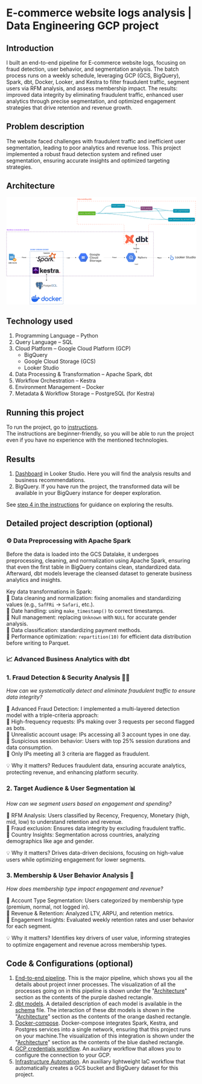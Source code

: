 # E-commerce website logs analysis | Data Engineering GCP project

## Introduction
I built an end-to-end pipeline for E-commerce website logs, focusing on fraud detection, user behavior, and segmentation analysis. The batch process runs on a weekly schedule, leveraging GCP (GCS, BigQuery), Spark, dbt, Docker, Looker, and Kestra to filter fraudulent traffic, segment users via RFM analysis, and assess membership impact. The results: improved data integrity by eliminating fraudulent traffic, enhanced user analytics through precise segmentation, and optimized engagement strategies that drive retention and revenue growth.

## Problem description
The website faced challenges with fraudulent traffic and inefficient user segmentation, leading to poor analytics and revenue loss. This project implemented a robust fraud detection system and refined user segmentation, ensuring accurate insights and optimized targeting strategies.

## Architecture
![data architecture](project_insides/Data_architecture.png)

## Technology used
1. Programming Language – Python
2. Query Language – SQL
3. Cloud Platform – Google Cloud Platform (GCP)
   - BigQuery
   - Google Cloud Storage (GCS)
   - Looker Studio
4. Data Processing & Transformation – Apache Spark, dbt
5. Workflow Orchestration – Kestra
6. Environment Management – Docker
7. Metadata & Workflow Storage – PostgreSQL (for Kestra)

## Running this project
To run the project, go to [instructions](INSTRUCTIONS.md). \
The instructions are beginner-friendly, so you will be able to run the project even if you have no experience with the mentioned technologies.


## Results
1. [Dashboard](https://lookerstudio.google.com/s/quHfV4HKzzA) in Looker Studio. Here you will find the analysis results and business recommendations.
2. BigQuery. If you have run the project, the transformed data will be available in your BigQuery instance for deeper exploration.

See [step 4 in the instructions](https://github.com/Hexagon9099/website_logs/blob/main/INSTRUCTIONS.md#step-4-exploring-the-project-results) for guidance on exploring the results.

## Detailed project description (optional)
### ⚙️ Data Preprocessing with Apache Spark
Before the data is loaded into the GCS Datalake, it undergoes preprocessing, cleaning, and normalization using Apache Spark, ensuring that even the first table in BigQuery contains clean, standardized data. Afterward, dbt models leverage the cleansed dataset to generate business analytics and insights.

Key data transformations in Spark: \
🔹 Data cleaning and normalization: fixing anomalies and standardizing values (e.g., `SafFRi` → `Safari`, etc.). \
🔹 Date handling: using `make_timestamp()` to correct timestamps. \
🔹 Null management: replacing `Unknown` with `NULL` for accurate gender analysis. \
🔹 Data classification: standardizing payment methods. \
🔹 Performance optimization: `repartition(10)` for efficient data distribution before writing to Parquet. 

### 📈 Advanced Business Analytics with dbt
### 1. Fraud Detection & Security Analysis 🕵️‍♂️
_How can we systematically detect and eliminate fraudulent traffic to ensure data integrity?_

🚨 Advanced Fraud Detection: I implemented a multi-layered detection model with a triple-criteria approach: \
🔹 High-frequency requests: IPs making over 3 requests per second flagged as bots. \
🔹 Unrealistic account usage: IPs accessing all 3 account types in one day. \
🔹 Suspicious session behavior: Users with top 25% session durations and data consumption. \
🚨 Only IPs meeting all 3 criteria are flagged as fraudulent.

💡 Why it matters? Reduces fraudulent data, ensuring accurate analytics, protecting revenue, and enhancing platform security.

### 2. Target Audience & User Segmentation 📊
_How can we segment users based on engagement and spending?_

🔹 RFM Analysis: Users classified by Recency, Frequency, Monetary (high, mid, low) to understand retention and revenue. \
🔹 Fraud exclusion: Ensures data integrity by excluding fraudulent traffic. \
🔹 Country Insights: Segmentation across countries, analyzing demographics like age and gender.

💡 Why it matters? Drives data-driven decisions, focusing on high-value users while optimizing engagement for lower segments.

### 3. Membership & User Behavior Analysis 💎
_How does membership type impact engagement and revenue?_

🔹 Account Type Segmentation: Users categorized by membership type (premium, normal, not logged in). \
🔹 Revenue & Retention: Analyzed LTV, ARPU, and retention metrics. \
🔹 Engagement Insights: Evaluated weekly retention rates and user behavior for each segment.

💡 Why it matters? Identifies key drivers of user value, informing strategies to optimize engagement and revenue across membership types.

## Code & Configurations (optional)
1. [End-to-end pipeline](workflows/3_ETL_end_to_end_pipeline.yml). This is the major pipeline, which shows you all the details about project inner processes. The visualization of all the processes going on in this pipeline is shown under the "[Architecture](#Architecture)" section as the contents of the purple dashed rectangle.
2. [dbt models](project_insides/dbt/web_logs/models). A detailed description of each model is available in the [schema](project_insides/dbt/web_logs/models/schema.yml) file. The interaction of these dbt models is shown in the "[Architecture](#Architecture)" section as the contents of the orange dashed rectangle.
3. [Docker-compose](docker-compose.yml). Docker-compose integrates Spark, Kestra, and Postgres services into a single network, ensuring that this project runs on your machine.The visualization of this integration is shown under the "[Architecture](#Architecture)" section as the contents of the blue dashed rectangle.
4. [GCP credentials workflow](workflows/1_gcp_kv.yml). An auxiliary workflow that allows you to configure the connection to your GCP.
5. [Infrastructure Automation](workflows/2_gcp_setup.yml). An auxiliary lightweight IaC workflow that automatically creates a GCS bucket and BigQuery dataset for this project.







